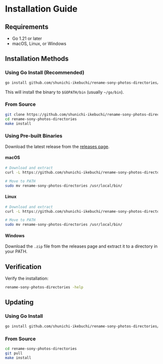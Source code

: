 # Installation Guide

## Requirements

- Go 1.21 or later
- macOS, Linux, or Windows

## Installation Methods

### Using Go Install (Recommended)

```bash
go install github.com/shunichi-ikebuchi/rename-sony-photos-directories/cmd/rename-sony-photos-directories@latest
```

This will install the binary to `$GOPATH/bin` (usually `~/go/bin`).

### From Source

```bash
git clone https://github.com/shunichi-ikebuchi/rename-sony-photos-directories.git
cd rename-sony-photos-directories
make install
```

### Using Pre-built Binaries

Download the latest release from the [releases page](https://github.com/shunichi-ikebuchi/rename-sony-photos-directories/releases).

#### macOS

```bash
# Download and extract
curl -L https://github.com/shunichi-ikebuchi/rename-sony-photos-directories/releases/latest/download/rename-sony-photos-directories_Darwin_x86_64.tar.gz | tar xz

# Move to PATH
sudo mv rename-sony-photos-directories /usr/local/bin/
```

#### Linux

```bash
# Download and extract
curl -L https://github.com/shunichi-ikebuchi/rename-sony-photos-directories/releases/latest/download/rename-sony-photos-directories_Linux_x86_64.tar.gz | tar xz

# Move to PATH
sudo mv rename-sony-photos-directories /usr/local/bin/
```

#### Windows

Download the `.zip` file from the releases page and extract it to a directory in your PATH.

## Verification

Verify the installation:

```bash
rename-sony-photos-directories -help
```

## Updating

### Using Go Install

```bash
go install github.com/shunichi-ikebuchi/rename-sony-photos-directories/cmd/rename-sony-photos-directories@latest
```

### From Source

```bash
cd rename-sony-photos-directories
git pull
make install
```
